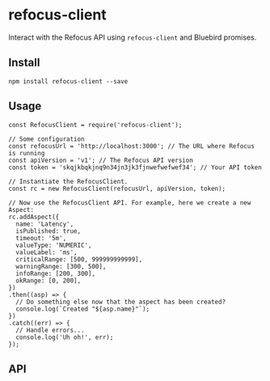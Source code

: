 # refocus-client

Interact with the Refocus API using `refocus-client` and Bluebird promises.

## Install

`npm install refocus-client --save`

## Usage

```
const RefocusClient = require('refocus-client');

// Some configuration
const refocusUrl = 'http://localhost:3000'; // The URL where Refocus is running
const apiVersion = 'v1'; // The Refocus API version
const token = 'skqjkbqkjnq9n34jn3jk3fjnwefwefwef34'; // Your API token

// Instantiate the RefocusClient.
const rc = new RefocusClient(refocusUrl, apiVersion, token);

// Now use the RefocusClient API. For example, here we create a new Aspect:
rc.addAspect({
  name: 'Latency',
  isPublished: true,
  timeout: '5m',
  valueType: 'NUMERIC',
  valueLabel: 'ms',
  criticalRange: [500, 999999999999],
  warningRange: [300, 500],
  infoRange: [200, 300],
  okRange: [0, 200],
})
.then((asp) => {
  // Do something else now that the aspect has been created?
  console.log(`Created "${asp.name}"`);
})
.catch((err) => {
  // Handle errors...
  console.log('Uh oh!', err);
});
```

## API

